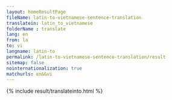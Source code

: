 ```yaml
---
layout: homeResultPage
fileName: latin-to-vietnamese-sentence-translation
translatein: latin_to_vietnamese
folderName : translate
lang: en
from: la
to: vi
langname: latin-to
permalink: /latin-to-vietnamese-sentence-translation/result
sitemap: false
nointernationalization: true
matchurls: en&&vi
---
```

{% include result/translateinto.html %}

<script src="/js/result/translation.js" data-foldername="{{page.folderName}}" data-lang="{{page.lang}}"></script>
